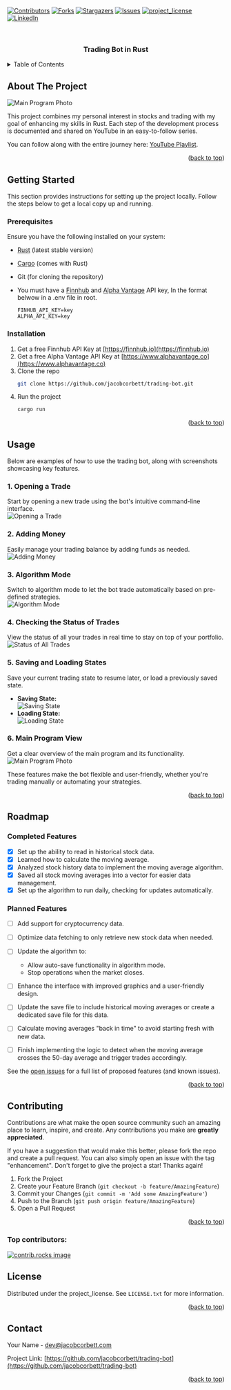 <!-- Improved compatibility of back to top link: See: https://github.com/othneildrew/Best-README-Template/pull/73 -->
<a id="readme-top"></a>
<!--
*** Thanks for checking out the Best-README-Template. If you have a suggestion
*** that would make this better, please fork the repo and create a pull request
*** or simply open an issue with the tag "enhancement".
*** Don't forget to give the project a star!
*** Thanks again! Now go create something AMAZING! :D
-->



<!-- PROJECT SHIELDS -->
<!--
*** I'm using markdown "reference style" links for readability.
*** Reference links are enclosed in brackets [ ] instead of parentheses ( ).
*** See the bottom of this document for the declaration of the reference variables
*** for contributors-url, forks-url, etc. This is an optional, concise syntax you may use.
*** https://www.markdownguide.org/basic-syntax/#reference-style-links
-->
[![Contributors][contributors-shield]][contributors-url]
[![Forks][forks-shield]][forks-url]
[![Stargazers][stars-shield]][stars-url]
[![Issues][issues-shield]][issues-url]
[![project_license][license-shield]][license-url]
[![LinkedIn][linkedin-shield]][linkedin-url]



<!-- PROJECT LOGO -->
<br />
<div align="center">
<!--
  <a href="https://github.com/jacobcorbett/trading-bot">
    <img src="" alt="Logo" width="80" height="80">
  </a>
 -->
<h3 align="center">Trading Bot in Rust</h3>

<!--


  <p align="center">
    project_description
    <br />
    <a href="https://github.com/jacobcorbett/trading-bot"><strong>Explore the docs »</strong></a>
    <br />
    <br />
    <a href="https://github.com/jacobcorbett/trading-bot">View Demo</a>
    &middot;
    <a href="https://github.com/jacobcorbett/trading-bot/issues/new?labels=bug&template=bug-report---.md">Report Bug</a>
    &middot;
    <a href="https://github.com/jacobcorbett/trading-bot/issues/new?labels=enhancement&template=feature-request---.md">Request Feature</a>
  </p>
  -->
</div>



<!-- TABLE OF CONTENTS -->
<details>
  <summary>Table of Contents</summary>
  <ol>
    <li>
      <a href="#about-the-project">About The Project</a>
    </li>
    <li>
      <a href="#getting-started">Getting Started</a>
      <ul>
        <li><a href="#prerequisites">Prerequisites</a></li>
        <li><a href="#installation">Installation</a></li>
      </ul>
    </li>
    <li><a href="#usage">Usage</a></li>
    <li><a href="#roadmap">Roadmap</a></li>
    <li><a href="#contributing">Contributing</a></li>
    <li><a href="#license">License</a></li>
    <li><a href="#contact">Contact</a></li>
    <li><a href="#acknowledgments">Acknowledgments</a></li>
  </ol>
</details>



<!-- ABOUT THE PROJECT -->
## About The Project

![Main Program Photo](images/main_program_photo.png)


This project combines my personal interest in stocks and trading with my goal of enhancing my skills in Rust. Each step of the development process is documented and shared on YouTube in an easy-to-follow series. 

You can follow along with the entire journey here: [YouTube Playlist](https://www.youtube.com/playlist?list=PLHXKgc2IyVv-QrPcpdF68LgoTbEMS0u6f).



<p align="right">(<a href="#readme-top">back to top</a>)</p>

<!--
### Built With

* 
* [![React][React.js]][React-url]
* [![Vue][Vue.js]][Vue-url]
* [![Angular][Angular.io]][Angular-url]
* [![Svelte][Svelte.dev]][Svelte-url]
* [![Laravel][Laravel.com]][Laravel-url]
* [![Bootstrap][Bootstrap.com]][Bootstrap-url]
* [![JQuery][JQuery.com]][JQuery-url]

<p align="right">(<a href="#readme-top">back to top</a>)</p>
  -->


<!-- GETTING STARTED -->
## Getting Started

This section provides instructions for setting up the project locally. Follow the steps below to get a local copy up and running.


### Prerequisites
Ensure you have the following installed on your system:
- [Rust](https://www.rust-lang.org/tools/install) (latest stable version)
- [Cargo](https://doc.rust-lang.org/cargo/) (comes with Rust)
- Git (for cloning the repository)
- You must have a [Finnhub](https://finnhub.io/) and [Alpha Vantage](https://www.alphavantage.co/) API key, In the format belwow in a .env file in root.
  
  ```text
  FINHUB_API_KEY=key
  ALPHA_API_KEY=key
  ```

### Installation

1. Get a free Finnhub API Key at  [https://finnhub.io](https://finnhub.io)
2. Get a free Alpha Vantage API Key at  [https://www.alphavantage.co](https://www.alphavantage.co)
3. Clone the repo
   ```sh
   git clone https://github.com/jacobcorbett/trading-bot.git
   ```
4. Run the project
   ```sh
   cargo run
   ```


<p align="right">(<a href="#readme-top">back to top</a>)</p>



<!-- USAGE EXAMPLES -->
## Usage

Below are examples of how to use the trading bot, along with screenshots showcasing key features.

### 1. Opening a Trade  
Start by opening a new trade using the bot's intuitive command-line interface.  
![Opening a Trade](images/opening-trade.png)

### 2. Adding Money  
Easily manage your trading balance by adding funds as needed.  
![Adding Money](images/adding-money.png)

### 3. Algorithm Mode  
Switch to algorithm mode to let the bot trade automatically based on pre-defined strategies.  
![Algorithm Mode](images/algorithm-mode.png)

### 4. Checking the Status of Trades  
View the status of all your trades in real time to stay on top of your portfolio.  
![Status of All Trades](images/status-of-all-trades.png)

### 5. Saving and Loading States  
Save your current trading state to resume later, or load a previously saved state.  
- **Saving State:**  
  ![Saving State](images/Saving-state.png)  
- **Loading State:**  
  ![Loading State](images/loading-state.png)

### 6. Main Program View  
Get a clear overview of the main program and its functionality.  
![Main Program Photo](images/main_program_photo.png)

These features make the bot flexible and user-friendly, whether you're trading manually or automating your strategies.





<!-- _For more examples, please refer to the [Documentation](https://example.com)_ -->

<p align="right">(<a href="#readme-top">back to top</a>)</p>



<!-- ROADMAP -->

## Roadmap



### Completed Features
- [x] Set up the ability to read in historical stock data.
- [x] Learned how to calculate the moving average.
- [x] Analyzed stock history data to implement the moving average algorithm.
- [x] Saved all stock moving averages into a vector for easier data management.
- [x] Set up the algorithm to run daily, checking for updates automatically.

### Planned Features
- [ ] Add support for cryptocurrency data.
- [ ] Optimize data fetching to only retrieve new stock data when needed.
- [ ] Update the algorithm to:
  - Allow auto-save functionality in algorithm mode.
  - Stop operations when the market closes.
- [ ] Enhance the interface with improved graphics and a user-friendly design.
- [ ] Update the save file to include historical moving averages or create a dedicated save file for this data.
- [ ] Calculate moving averages "back in time" to avoid starting fresh with new data.
- [ ] Finish implementing the logic to detect when the moving average crosses the 50-day average and trigger trades accordingly.


See the [open issues](https://github.com/jacobcorbett/trading-bot/issues) for a full list of proposed features (and known issues).

<p align="right">(<a href="#readme-top">back to top</a>)</p>



<!-- CONTRIBUTING -->
## Contributing

Contributions are what make the open source community such an amazing place to learn, inspire, and create. Any contributions you make are **greatly appreciated**.

If you have a suggestion that would make this better, please fork the repo and create a pull request. You can also simply open an issue with the tag "enhancement".
Don't forget to give the project a star! Thanks again!

1. Fork the Project
2. Create your Feature Branch (`git checkout -b feature/AmazingFeature`)
3. Commit your Changes (`git commit -m 'Add some AmazingFeature'`)
4. Push to the Branch (`git push origin feature/AmazingFeature`)
5. Open a Pull Request

<p align="right">(<a href="#readme-top">back to top</a>)</p>

### Top contributors:

<a href="https://github.com/jacobcorbett/trading-bot/graphs/contributors">
  <img src="https://contrib.rocks/image?repo=jacobcorbett/trading-bot" alt="contrib.rocks image" />
</a>



<!-- LICENSE -->
## License

Distributed under the project_license. See `LICENSE.txt` for more information.

<p align="right">(<a href="#readme-top">back to top</a>)</p>



<!-- CONTACT -->
## Contact

Your Name -  dev@jacobcorbett.com

Project Link: [https://github.com/jacobcorbett/trading-bot](https://github.com/jacobcorbett/trading-bot)

<p align="right">(<a href="#readme-top">back to top</a>)</p>


<!-- 

## Acknowledgments

* []()
* []()
* []()

<p align="right">(<a href="#readme-top">back to top</a>)</p>


-->
<!-- MARKDOWN LINKS & IMAGES -->
<!-- https://www.markdownguide.org/basic-syntax/#reference-style-links -->
[contributors-shield]: https://img.shields.io/github/contributors/jacobcorbett/trading-bot.svg?style=for-the-badge
[contributors-url]: https://github.com/jacobcorbett/trading-bot/graphs/contributors
[forks-shield]: https://img.shields.io/github/forks/jacobcorbett/trading-bot.svg?style=for-the-badge
[forks-url]: https://github.com/jacobcorbett/trading-bot/network/members
[stars-shield]: https://img.shields.io/github/stars/jacobcorbett/trading-bot.svg?style=for-the-badge
[stars-url]: https://github.com/jacobcorbett/trading-bot/stargazers
[issues-shield]: https://img.shields.io/github/issues/jacobcorbett/trading-bot.svg?style=for-the-badge
[issues-url]: https://github.com/jacobcorbett/trading-bot/issues
[license-shield]: https://img.shields.io/github/license/jacobcorbett/trading-bot.svg?style=for-the-badge
[license-url]: https://github.com/jacobcorbett/trading-bot/blob/master/LICENSE.txt
[linkedin-shield]: https://img.shields.io/badge/-LinkedIn-black.svg?style=for-the-badge&logo=linkedin&colorB=555
[linkedin-url]: https://linkedin.com/in/jacob-corbett-b5785933a
[product-screenshot]: images/screenshot.png
[Next.js]: https://img.shields.io/badge/next.js-000000?style=for-the-badge&logo=nextdotjs&logoColor=white
[Next-url]: https://nextjs.org/
[React.js]: https://img.shields.io/badge/React-20232A?style=for-the-badge&logo=react&logoColor=61DAFB
[React-url]: https://reactjs.org/
[Vue.js]: https://img.shields.io/badge/Vue.js-35495E?style=for-the-badge&logo=vuedotjs&logoColor=4FC08D
[Vue-url]: https://vuejs.org/
[Angular.io]: https://img.shields.io/badge/Angular-DD0031?style=for-the-badge&logo=angular&logoColor=white
[Angular-url]: https://angular.io/
[Svelte.dev]: https://img.shields.io/badge/Svelte-4A4A55?style=for-the-badge&logo=svelte&logoColor=FF3E00
[Svelte-url]: https://svelte.dev/
[Laravel.com]: https://img.shields.io/badge/Laravel-FF2D20?style=for-the-badge&logo=laravel&logoColor=white
[Laravel-url]: https://laravel.com
[Bootstrap.com]: https://img.shields.io/badge/Bootstrap-563D7C?style=for-the-badge&logo=bootstrap&logoColor=white
[Bootstrap-url]: https://getbootstrap.com
[JQuery.com]: https://img.shields.io/badge/jQuery-0769AD?style=for-the-badge&logo=jquery&logoColor=white
[JQuery-url]: https://jquery.com 